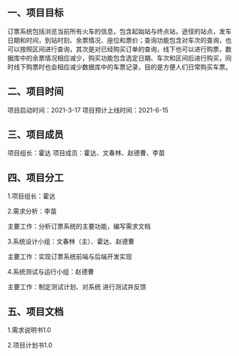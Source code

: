## 一、项目目标
订票系统包括浏览当前所有火车的信息，包含起始站与终点站，途径的站点，发车日期和时间，到站时刻、余票情况、座位和票价；查询功能包含对车次的查询，也可以按照区间进行查询，其次是对已经购买订单的查询，线下也可以进行购票，数据库中的余票情况相应减少，购买功能包含选定日期、车次和区间后进行购买，同时线下购票时也会相应减少数据库中的车票记录，目的是方便人们日常购买车票。

## 二、项目时间

项目启动时间：2021-3-17
项目预计上线时间：2021-6-15

## 三、项目成员

项目组长：霍达
项目成员：霍达、文春林、赵德曹、李苗

## 四、项目分工

1.项目组长：霍达

2.需求分析：李苗
 
  主要工作：分析订票系统的主要功能，编写需求文档
  
3.系统设计小组：文春林（主）、霍达、赵德曹

  主要工作：实现订票系统前端与后端开发实现
  
4.系统测试与运行小组：赵德曹

  主要工作：制定测试计划、对系统 进行测试并反馈

## 五、项目文档

1.需求说明书1.0

2.项目计划书1.0
